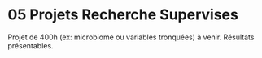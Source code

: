 # 05 Projets Recherche Supervises

Projet de 400h (ex: microbiome ou variables tronquées) à venir. Résultats présentables.
